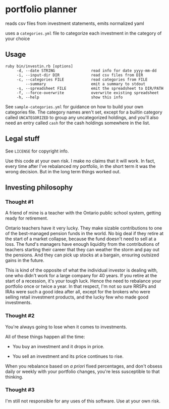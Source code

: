 # portfolio planner
reads csv files from investment statements, emits normalized yaml

uses a `categories.yml` file to categorize each investment in the category of your choice

## Usage

```
ruby bin/investin.rb [options]
     -d, --date STRING                read info for date yyyy-mm-dd
     -i, --input-dir DIR              read csv files from DIR
     -c, --categories FILE            read categories from FILE
         --summary                    emit a summary to stdout
     -s, --spreadsheet FILE           emit the spreadsheet to DIR/PATH
     -f, --force-overwrite            overwrite existing spreadsheet
     -h, --help                       show this info
```

See `sample-categories.yml` for guidance on how to build your own categories file.
The category names aren't set, except for a builtin category called `UNCATEGORIZED` to
group any uncategorized holdings, and you'll also need an entry called `cash` for
the cash holdings somewhere in the list.

## Legal stuff

See `LICENSE` for copyright info.

Use this code at your own risk. I make no claims that it will work.
In fact, every time after I've rebalanced my portfolio, in the short term it was the wrong decision. But in the long term things worked out.

## Investing philosophy

### Thought #1

A friend of mine is a teacher with the Ontario public school system, getting ready for retirement.

Ontario teachers have it very lucky.
They make sizable contributions to one of the best-managed pension funds in the world.
No big deal if they retire at the start of a market collapse,
because the fund doesn't need to sell at a loss.
The fund's managers have enough liquidity from the contributions of teachers
starting their career that they can weather the storm and pay out the pensions.
And they can pick up stocks at a bargain, ensuring outsized gains in the future.

This is kind of the opposite of what the individual investor is dealing with,
one who didn't work for a large company for 40 years.
If you retire at the start of a recession, it's your tough luck.
Hence the need to rebalance your portfolio once or twice a year.
In that respect, I'm not so sure RRSPs and IRAs were such a good idea after all,
except for the brokers who were selling retail investment products, and the lucky few
who made good investments.

### Thought #2

You're always going to lose when it comes to investments.

All of these things happen all the time:

* You buy an investment and it drops in price.

* You sell an investment and its price continues to rise.

When you rebalance based on _a priori_ fixed percentages, and don't obsess daily or weekly with your portfolio changes,
you're less susceptible to that thinking.

### Thought #3

I'm still not responsible for any uses of this software. Use at your own risk.

